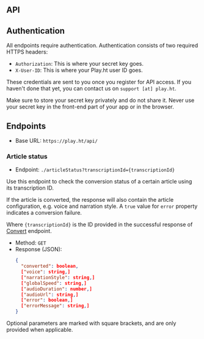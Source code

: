 API
---

## Authentication

All endpoints require authentication. Authentication consists of two required HTTPS headers:
- `Authorization`: This is where your secret key goes.
- `X-User-ID`: This is where your Play.ht user ID goes.

These credentials are sent to you once you register for API access. If you haven't done that yet, you can contact us on `support [at] play.ht`.

Make sure to store your secret key privately and do not share it. Never use your secret key in the front-end part of your app or in the browser.

## Endpoints

- Base URL: `https://play.ht/api/`

### Article status

- Endpoint:  `./articleStatus?transcriptionId={transcriptionId}`

Use this endpoint to check the conversion status of a certain article using its transcription ID.

If the article is converted, the response will also contain the article configuration, e.g. voice and narration style. A `true` value for `error` property indicates a conversion failure.

Where `{transcriptionId}` is the ID provided in the successful response of [Convert](#convert) endpoint.

- Method: `GET`
- Response (JSON):
  ```json
  {
    "converted": boolean,
    ["voice": string,]
    ["narrationStyle": string,]
    ["globalSpeed": string,]
    ["audioDuration": number,]
    ["audioUrl": string,]
    ["error": boolean,]
    ["errorMessage": string,]
  }
  ```

Optional parameters are marked with square brackets, and are only provided when applicable.

